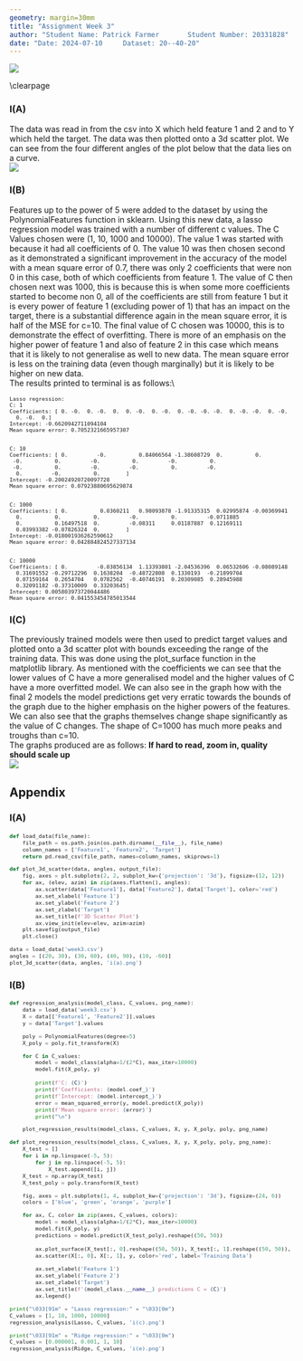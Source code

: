 ```yaml
---
geometry: margin=30mm
title: "Assignment Week 3"
author: "Student Name: Patrick Farmer       Student Number: 20331828"
date: "Date: 2024-07-10     Dataset: 20--40-20"
---
```


![](https://www.tcd.ie/media/tcd/site-assets/images/tcd-logo.png)

\clearpage


### I(A)
The data was read in from the csv into X which held feature 1 and 2 and to Y which held the target. The data was then plotted onto a 3d scatter plot. We can see from the four different angles of the plot below that the data lies on a curve.\
![](i(a).png)

### I(B)
Features up to the power of 5 were added to the dataset by using the PolynomialFeatures function in sklearn. Using this new data, a lasso regression model was trained with a number of different c values. The C Values chosen were (1, 10, 1000 and 10000). The value 1 was started with because it had all coefficients of 0. The value 10 was then chosen second as it demonstrated a significant improvement in the accuracy of the model with a mean square error of 0.7, there was only 2 coefficients that were non 0 in this case, both of which coefficients from feature 1. The value of C then chosen next was 1000, this is because this is when some more coefficients started to become non 0, all of the coefficients are still from feature 1 but it is every power of feature 1 (excluding power of 1) that has an impact on the target, there is a substantial difference again in the mean square error, it is half of the MSE for c=10. The final value of C chosen was 10000, this is to demonstrate the effect of overfitting. There is more of an emphasis on the higher power of feature 1 and also of feature 2 in this case which means that it is likely to not generalise as well to new data. The mean square error is less on the training data (even though marginally) but it is likely to be higher on new data.\
The results printed to terminal is as follows:\

<div style="font-size: 0.8em;">

```log
Lasso regression:
C: 1
Coefficients: [ 0. -0.  0. -0.  0.  0. -0.  0. -0.  0. -0. -0. -0.  0. -0. -0.  0. -0.
  0. -0.  0.]
Intercept: -0.6620942711094104
Mean square error: 0.7052321665957307


C: 10
Coefficients: [ 0.         -0.          0.84066564 -1.38608729  0.          0.
 -0.          0.         -0.          0.         -0.          0.
 -0.          0.         -0.         -0.          0.         -0.
  0.         -0.          0.        ]
Intercept: -0.20024920720097728
Mean square error: 0.07923880695629874


C: 1000
Coefficients: [ 0.          0.0360211   0.98093878 -1.91335315  0.02995874 -0.00369941
  0.          0.          0.         -0.          0.         -0.0711885
  0.          0.16497518  0.         -0.08311     0.01187887  0.12169111
  0.03993382 -0.07826324  0.        ]
Intercept: -0.018001936262590612
Mean square error: 0.042884824527337134


C: 10000
Coefficients: [ 0.         -0.03856134  1.13393801 -2.04536396  0.06532606 -0.08089148
  0.31691552 -0.29712296  0.1638204  -0.48722808  0.1330193  -0.21899704
  0.07159164  0.2654704   0.0782562  -0.40746191  0.20309085  0.28945988
  0.32091182 -0.37310009  0.33203645]
Intercept: 0.005803973720044486
Mean square error: 0.041553454785013544
```

</div>

### I(C)
The previously trained models were then used to predict target values and plotted onto a 3d scatter plot with bounds exceeding the range of the training data. This was done using the plot_surface function in the matplotlib library. As mentioned with the coefficients we can see that the lower values of C have a more generalised model and the higher values of C have a more overfitted model. We can also see in the graph how with the final 2 models the model predictions get very erratic towards the bounds of the graph due to the higher emphasis on the higher powers of the features. We can also see that the graphs themselves change shape significantly as the value of C changes. The shape of C=1000 has much more peaks and troughs than c=10.\
The graphs produced are as follows: **If hard to read, zoom in, quality should scale up**\
![](i(c).png) 

## Appendix

### I(A)

<div style="font-size: 0.8em;">

```python
def load_data(file_name):
    file_path = os.path.join(os.path.dirname(__file__), file_name)
    column_names = ['Feature1', 'Feature2', 'Target']
    return pd.read_csv(file_path, names=column_names, skiprows=1)

def plot_3d_scatter(data, angles, output_file):
    fig, axes = plt.subplots(2, 2, subplot_kw={'projection': '3d'}, figsize=(12, 12))
    for ax, (elev, azim) in zip(axes.flatten(), angles):
        ax.scatter(data['Feature1'], data['Feature2'], data['Target'], color='red')
        ax.set_xlabel('Feature 1')
        ax.set_ylabel('Feature 2')
        ax.set_zlabel('Target')
        ax.set_title(f'3D Scatter Plot')
        ax.view_init(elev=elev, azim=azim)
    plt.savefig(output_file)
    plt.close()

data = load_data('week3.csv')
angles = [(20, 30), (30, 60), (40, 90), (10, -60)]
plot_3d_scatter(data, angles, 'i(a).png')
```
</div>

### I(B)
<div style="font-size: 0.8em;">

```python
def regression_analysis(model_class, C_values, png_name):
    data = load_data('week3.csv')
    X = data[['Feature1', 'Feature2']].values
    y = data['Target'].values

    poly = PolynomialFeatures(degree=5)
    X_poly = poly.fit_transform(X)

    for C in C_values:
        model = model_class(alpha=1/(2*C), max_iter=10000)
        model.fit(X_poly, y)
        
        print(f'C: {C}')
        print(f'Coefficients: {model.coef_}')
        print(f'Intercept: {model.intercept_}')
        error = mean_squared_error(y, model.predict(X_poly))
        print(f'Mean square error: {error}')
        print("\n")

    plot_regression_results(model_class, C_values, X, y, X_poly, poly, png_name)

def plot_regression_results(model_class, C_values, X, y, X_poly, poly, png_name):
    X_test = []
    for i in np.linspace(-5, 5):
        for j in np.linspace(-5, 5):
            X_test.append([i, j])
    X_test = np.array(X_test)
    X_test_poly = poly.transform(X_test)

    fig, axes = plt.subplots(1, 4, subplot_kw={'projection': '3d'}, figsize=(24, 6))
    colors = ['blue', 'green', 'orange', 'purple']

    for ax, C, color in zip(axes, C_values, colors):
        model = model_class(alpha=1/(2*C), max_iter=10000)
        model.fit(X_poly, y)
        predictions = model.predict(X_test_poly).reshape((50, 50))
        
        ax.plot_surface(X_test[:, 0].reshape((50, 50)), X_test[:, 1].reshape((50, 50)), predictions, color=color, alpha=0.5)
        ax.scatter(X[:, 0], X[:, 1], y, color='red', label='Training Data')
        
        ax.set_xlabel('Feature 1')
        ax.set_ylabel('Feature 2')
        ax.set_zlabel('Target')
        ax.set_title(f'{model_class.__name__} predictions C = {C}')
        ax.legend()

print("\033[91m" + "Lasso regression:" + "\033[0m")
C_values = [1, 10, 1000, 10000]
regression_analysis(Lasso, C_values, 'i(c).png')

print("\033[91m" + "Ridge regression:" + "\033[0m")
C_values = [0.000001, 0.001, 1, 10]
regression_analysis(Ridge, C_values, 'i(e).png')
```

</div>